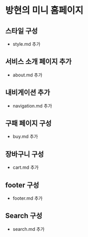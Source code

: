 # 방현의 미니 홈페이지

## 스타일 구성
- style.md 추가

## 서비스 소개 페이지 추가
- about.md 추가

## 내비게이션 추가
- navigation.md 추가

## 구패 페이지 구성
- buy.md 추가

## 장바구니 구성
- cart.md 추가

## footer 구성
- footer.md 추가

## Search 구성
- search.md 추가